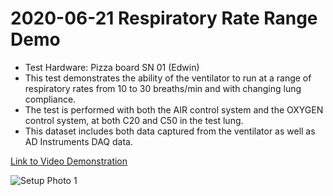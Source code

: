# 2020-06-21 Respiratory Rate Range Demo

- Test Hardware: Pizza board SN 01 (Edwin)
- This test demonstrates the ability of the ventilator to run at a range of respiratory rates from 10 to 30 breaths/min and with changing lung compliance.
- The test is performed with both the AIR control system and the OXYGEN control system, at both C20 and C50 in the test lung.
- This dataset includes both data captured from the ventilator as well as AD Instruments DAQ data.

[Link to Video Demonstration](https://youtu.be/N8DqVODe72Q)

![Setup Photo 1](SetupPhoto1.GIF)
